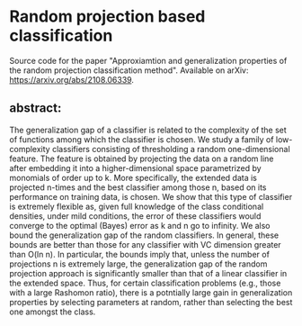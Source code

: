# Random projection based classification
Source code for the paper "Approxiamtion and generalization properties of the random projection classification method". Available on arXiv: https://arxiv.org/abs/2108.06339.  

## abstract:
The generalization gap of a classifier is related to the complexity of the set of functions among which the classifier is chosen. We study a family of low-complexity classifiers consisting of thresholding a random one-dimensional feature. The feature is obtained by projecting the data on a random line after embedding it into a higher-dimensional space parametrized by monomials of order up to k. More specifically, the extended data is projected n-times and the best classifier among those n, based on its performance on training data, is chosen. We show that this type of classifier is extremely flexible as, given full knowledge of the class conditional densities, under mild conditions, the error of these classifiers would converge to the optimal (Bayes) error as k and n go to infinity. We also bound the generalization gap of the random classifiers. In general, these bounds are better than those for any classifier with VC dimension greater than O(ln n). In particular, the bounds imply that, unless the number of projections n is extremely large, the generalization gap of the random projection approach is significantly smaller than that of a linear classifier in the extended space. Thus, for certain classification problems (e.g., those with a large Rashomon ratio), there is a potntially large gain in generalization properties by selecting parameters at random, rather than selecting the best one amongst the class.
